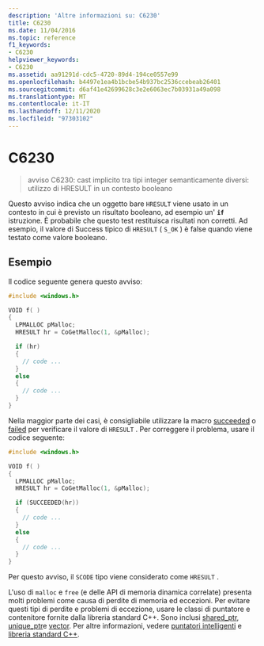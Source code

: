 ```yaml
---
description: 'Altre informazioni su: C6230'
title: C6230
ms.date: 11/04/2016
ms.topic: reference
f1_keywords:
- C6230
helpviewer_keywords:
- C6230
ms.assetid: aa91291d-cdc5-4720-89d4-194ce0557e99
ms.openlocfilehash: b4497e1ea4b1bcbe54b937bc2536ccebeab26401
ms.sourcegitcommit: d6af41e42699628c3e2e6063ec7b03931a49a098
ms.translationtype: MT
ms.contentlocale: it-IT
ms.lasthandoff: 12/11/2020
ms.locfileid: "97303102"
---
```

# <a name="c6230"></a>C6230

> avviso C6230: cast implicito tra tipi integer semanticamente diversi: utilizzo di HRESULT in un contesto booleano

Questo avviso indica che un oggetto bare `HRESULT` viene usato in un contesto in cui è previsto un risultato booleano, ad esempio un' **`if`** istruzione. È probabile che questo test restituisca risultati non corretti. Ad esempio, il valore di Success tipico di `HRESULT` ( `S_OK` ) è false quando viene testato come valore booleano.

## <a name="example"></a>Esempio

Il codice seguente genera questo avviso:

```cpp
#include <windows.h>

VOID f( )
{
  LPMALLOC pMalloc;
  HRESULT hr = CoGetMalloc(1, &pMalloc);

  if (hr)
  {
    // code ...
  }
  else
  {
    // code ...
  }
}
```

Nella maggior parte dei casi, è consigliabile utilizzare la macro [succeeded](/windows/desktop/api/winerror/nf-winerror-succeeded) o [failed](/windows/desktop/api/winerror/nf-winerror-failed) per verificare il valore di `HRESULT` . Per correggere il problema, usare il codice seguente:

```cpp
#include <windows.h>

VOID f( )
{
  LPMALLOC pMalloc;
  HRESULT hr = CoGetMalloc(1, &pMalloc);

  if (SUCCEEDED(hr))
  {
    // code ...
  }
  else
  {
    // code ...
  }
}
```

Per questo avviso, il `SCODE` tipo viene considerato come `HRESULT` .

L'uso di `malloc` e `free` (e delle API di memoria dinamica correlate) presenta molti problemi come causa di perdite di memoria ed eccezioni. Per evitare questi tipi di perdite e problemi di eccezione, usare le classi di puntatore e contenitore fornite dalla libreria standard C++. Sono inclusi [shared_ptr](../standard-library/shared-ptr-class.md), [unique_ptr](../standard-library/unique-ptr-class.md)e [vector](../standard-library/vector.md). Per altre informazioni, vedere [puntatori intelligenti](../cpp/smart-pointers-modern-cpp.md) e [libreria standard C++](../standard-library/cpp-standard-library-reference.md).
